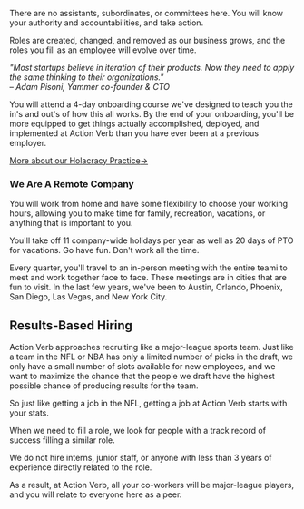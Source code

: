 There are no assistants, subordinates, or committees here.  You will
know your authority and accountabilities, and take action.

Roles are created, changed, and removed as our business grows, and the
roles you fill as an employee will evolve over time.

*&quot;Most startups believe in iteration of their
products. Now they need to apply the same thinking to their
organizations.&quot;<br />&ndash; Adam Pisoni, Yammer co-founder & CTO*

You will attend a 4-day onboarding course we've designed to teach you the
in's and out's of how this all works.  By the end of your onboarding,
you'll be more equipped to get things actually accomplished, deployed,
and implemented at Action Verb than you have ever been at a previous
employer.

<p><a class="page-btn f7 f5-ns ttu tracked-slight mb2" href="/holacracy">More about our Holacracy Practice<span class="pl1">&#8594;</span></a></p>


### We Are A Remote Company

You will work from home and have some flexibility to choose your
working hours, allowing you to make time for family, recreation,
vacations, or anything that is important to you.

You'll take off 11 company-wide holidays per year as well as 20
days of PTO for vacations.  Go have fun.  Don't work all the time.

Every quarter, you'll travel to an in-person meeting with the entire
teami to meet and work together face to face.  These meetings are in
cities that are fun to visit.  In the last few years, we've been to
Austin, Orlando, Phoenix, San Diego, Las Vegas, and New York City.


## Results-Based Hiring

Action Verb approaches recruiting like a major-league sports team.
Just like a team in the NFL or NBA has only a limited number of picks in the
draft, we only have a small number of slots available for new employees,
and we want to maximize the chance that the people we draft have the
highest possible chance of producing results for the team.

So just like getting a job in the NFL, getting a job at Action Verb
starts with your stats.

When we need to fill a role, we look for people with a track record of
success filling a similar role.

We do not hire interns, junior staff, or anyone with less than 3
years of experience directly related to the role.

As a result, at Action Verb, all your co-workers will be major-league
players, and you will relate to everyone here as a peer.
